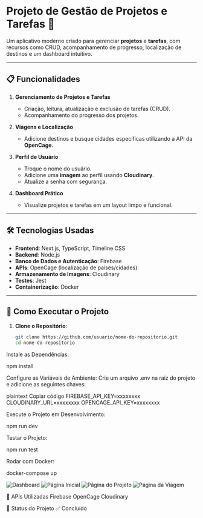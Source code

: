 # Projeto de Gestão de Projetos e Tarefas 🚀

Um aplicativo moderno criado para gerenciar **projetos** e **tarefas**, com recursos como CRUD, acompanhamento de progresso, localização de destinos e um dashboard intuitivo.

---

## 📋 **Funcionalidades**

1. **Gerenciamento de Projetos e Tarefas**
   - Criação, leitura, atualização e exclusão de tarefas (CRUD).
   - Acompanhamento do progresso dos projetos.

2. **Viagens e Localização**
   - Adicione destinos e busque cidades específicas utilizando a API da **OpenCage**.

3. **Perfil de Usuário**
   - Troque o nome do usuário.
   - Adicione uma **imagem** ao perfil usando **Cloudinary**.
   - Atualize a senha com segurança.

4. **Dashboard Prático**
   - Visualize projetos e tarefas em um layout limpo e funcional.

---

## 🛠 **Tecnologias Usadas**

- **Frontend**: Next.js, TypeScript, Timeline CSS  
- **Backend**: Node.js  
- **Banco de Dados e Autenticação**: Firebase  
- **APIs**: OpenCage (localização de países/cidades)  
- **Armazenamento de Imagens**: Cloudinary  
- **Testes**: Jest  
- **Containerização**: Docker  

---

## 🚀 **Como Executar o Projeto**

1. **Clone o Repositório**:
   ```bash
   git clone https://github.com/usuario/nome-do-repositorio.git
   cd nome-do-repositorio

Instale as Dependências:

npm install

Configure as Variáveis de Ambiente: Crie um arquivo .env na raiz do projeto e adicione as seguintes chaves:

plaintext
Copiar código
FIREBASE_API_KEY=xxxxxxxx
CLOUDINARY_URL=xxxxxxxx
OPENCAGE_API_KEY=xxxxxxxx

Execute o Projeto em Desenvolvimento:

npm run dev

Testar o Projeto:

npm run test

Rodar com Docker:

docker-compose up

![Dashboard](https://raw.githubusercontent.com/<usuario>/<repositorio>/main/public/dashboard.png)
![Página Inicial](https://raw.githubusercontent.com/<usuario>/<repositorio>/main/public/inicial.png)
![Página do Projeto](https://raw.githubusercontent.com/<usuario>/<repositorio>/main/public/projeto.png)
![Página da Viagem](https://raw.githubusercontent.com/<usuario>/<repositorio>/main/public/viagem.png)




🔗 APIs Utilizadas
Firebase
OpenCage
Cloudinary

🎯 Status do Projeto
✅ Concluído


